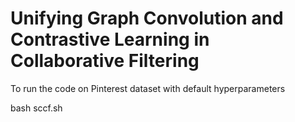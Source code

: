 # Unifying Graph Convolution and Contrastive Learning in Collaborative Filtering

To run the code on Pinterest dataset with default hyperparameters

bash sccf.sh
